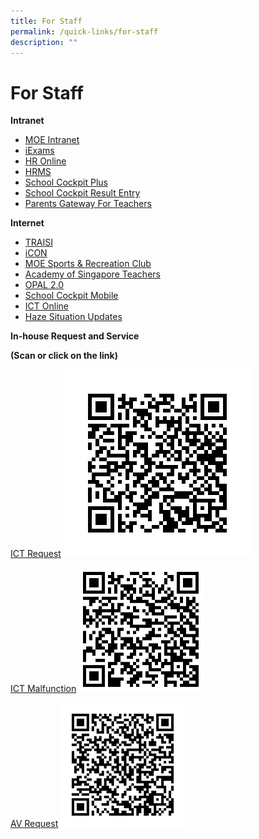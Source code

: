 ```yaml
---
title: For Staff
permalink: /quick-links/for-staff
description: ""
---
```

# For Staff

**Intranet**
* [MOE Intranet](http://intranet.moe.gov.sg/Pages/Home.aspx)
* [iExams](https://iexams.moe.gov.sg/xe/login.do)
* [HR Online](http://intranet.moe.gov.sg/hronline/Pages/Home.aspx)
* [HRMS](https://hrms.moe.gov.sg/CSTBsapwaAuth/UMELogin?RedirectPath=https://hrms.moe.gov.sg/irj/portal/)
* [School Cockpit Plus](https://schoolcockpit.moe.gov.sg/CP/scapp/security)
* [School Cockpit Result Entry](https://schoolcockpit.moe.edu.sg/login)
* [Parents Gateway For Teachers](https://pg.moe.edu.sg/)

**Internet**
* [TRAISI](https://traisi.moe.gov.sg/AD/login.asp)
* [iCON](icon.moe.edu.sg)
* [MOE Sports & Recreation Club](https://www.mesrc.net/)
* [Academy of Singapore Teachers](https://academyofsingaporeteachers.moe.edu.sg/)
* [OPAL 2.0](https://idm.opal2.moe.edu.sg/account/login?returnUrl=%2Fconnect%2Fauthorize%2Fcallback%3Fresponse_type%3Dcode%26client_id%3DOpal2WebApp%26state%3DCLTG_3bK0an9EuPXgLnJjdvhqoTm8rYfvx3zuAKXIwWcy%26redirect_uri%3Dhttps%253A%252F%252Fwww.opal2.moe.edu.sg%252Fapp%252Findex.html%26scope%3Droles%2520profile%2520cxprofile%2520openid%2520cxDomainInternalApi%26code_challenge%3DA-oS2cbv3VeUHpcftd6tjrV_WdsgDh5Bx1BMosQ1PXI%26code_challenge_method%3DS256%26nonce%3DCLTG_3bK0an9EuPXgLnJjdvhqoTm8rYfvx3zuAKXIwWcy)
* [School Cockpit Mobile](https://scmobile.moe.edu.sg/login)
* [ICT Online](https://ictconnection.moe.edu.sg/)
* [Haze Situation Updates](https://www.haze.gov.sg/)

**In-house Request and Service**

**(Scan or click on the link)**

[ICT Request](https://docs.google.com/forms/d/1tqihx_bx--Ar0z3Uf47f796aUMkFZik0dwbAdCdk-UM/viewform?edit_requested=true&fbzx=1118123659845629859)
![](/images/ICT%20Request.png)

[ICT Malfunction](https://docs.google.com/forms/d/1Jy-0GTZuWshOLO34uZgmZGCya6fPpXpvIfvyQ-wOZ1w/viewform?edit_requested=true)
![](/images/ICT%20Malfunction.png)

[AV Request](https://docs.google.com/forms/d/14yUQoP53PO1l3zqgkrxMlQ0z4a9u5O8nKVaTWCoarpc/viewform?edit_requested=true)
![](/images/AV%20Request.png)